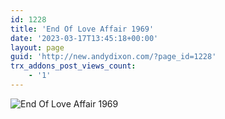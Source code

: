 ```yaml
---
id: 1228
title: 'End Of Love Affair 1969'
date: '2023-03-17T13:45:18+00:00'
layout: page
guid: 'http://new.andydixon.com/?page_id=1228'
trx_addons_post_views_count:
    - '1'
---
```


![End Of Love Affair 1969](https://i0.wp.com/assets.g8x2.ldn.idrivee2-23.com/posters/End%20Of%20Love%20Affair%201969%2001.jpg?w=1200&ssl=1 "End Of Love Affair 1969")